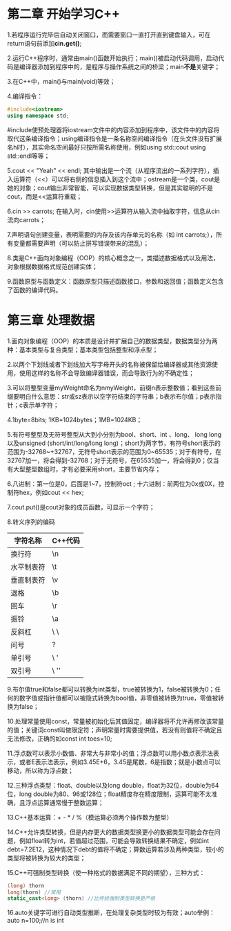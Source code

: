 # 第二章 开始学习C++

1.若程序运行完毕后自动关闭窗口，而需要窗口一直打开直到键盘输入，可在return语句前添加**cin.get()**;

2.运行C++程序时，通常由main()函数开始执行；main()被启动代码调用，启动代码是编译器添加到程序中的，是程序与操作系统之间的桥梁；main**不是**关键字；

3.在C++中，main()与main(void)等效；

4.编译指令：

```c++
#include<iostream>
using namespace std;
```

#include<iostream>使预处理器将iostream文件中的内容添加到程序中，该文件中的内容将取代这条编译指令；using编译指令是一条名称空间编译指令（在头文件没有扩展名h时），其实命名空间最好只按所需名称使用，例如using std::cout   using std::endl等等；

5.cout << "Yeah" << endl; 其中输出是一个流（从程序流出的一系列字符），插入运算符（<<）可以将右侧的信息插入到这个流中；ostream是一个类，cout是她的对象；cout输出非常智能，可以实现数据类型转换，但是其实聪明的不是cout，而是<<运算符重载；

6.cin >> carrots; 在输入时，cin使用>>运算符从输入流中抽取字符，信息从cin流向carrots；

7.声明语句创建变量，表明需要的内存及该内存单元的名称（如 int carrots;），所有变量都需要声明（可以防止拼写错误带来的混乱）；

8.类是C++面向对象编程（OOP）的核心概念之一，类描述数据格式以及用法，对象根据数据格式规范创建实体；

9.函数原型与函数定义：函数原型只描述函数接口，参数和返回值；函数定义包含了函数的编译代码。



# 第三章 处理数据

1.面向对象编程（OOP）的本质是设计并扩展自己的数据类型，数据类型分为两种：基本类型与复合类型；基本类型包括整型和浮点型；

2.以两个下划线或者下划线加大写字母开头的名称被保留给编译器或其他资源使用，使用这样的名称不会导致编译器错误，而会导致行为的不确定性；

3.可以将整型变量myWeight命名为nmyWeight，前缀n表示整数值；看到这些前缀要明白什么意思：str或sz表示以空字符结束的字符串；b表示布尔值；p表示指针；c表示单字符；

4.1byte=8bits; 1KB=1024bytes；1MB=1024KB；

5.有符号整型及无符号整型从大到小分别为bool、short、int 、long、 long long以及unsigned (short/int/long/long long)；short为两字节，有符号short表示的范围为-32768~+32767，无符号short表示的范围为0~65535；对于有符号，在32767加一，将会得到-32768；对于无符号，在65535加一，将会得到0；仅当有大型整型数组时，才有必要采用short，主要节省内存；

6.八进制：第一位是0，后面是1~7，控制符oct ; 十六进制：前两位为0x或0X，控制符hex，例如cout << hex;

7.cout.put()是cout对象的成员函数，可显示一个字符；

8.转义序列的编码

| 字符名称   | C++代码 |
| ---------- | ------- |
| 换行符     | \n      |
| 水平制表符 | \t      |
| 垂直制表符 | \v      |
| 退格       | \b      |
| 回车       | \r      |
| 振铃       | \a      |
| 反斜杠     | \ \     |
| 问号       | \?      |
| 单引号     | \ '     |
| 双引号     | \ ''    |

9.布尔值true和false都可以转换为int类型，true被转换为1，false被转换为0；任何的数字值或指针值都可以被隐式转换为bool值，非零值被转换为true，零值被转换为false；

10.处理常量使用const，常量被初始化后其值固定，编译器将不允许再修改该常量的值；关键词const叫做限定符；声明常量时需要提供值，若没有则值将不确定且无法修改，正确的如const int toes=10;

11.浮点数可以表示小数值、非常大与非常小的值；浮点数可以用小数点表示法表示，或者E表示法表示，例如3.45E+6，3.45是尾数，6是指数；就是小数点可以移动，所以称为浮点数；

12.三种浮点类型：float、double以及long double，float为32位，double为64位，long double为80、96或128位；float精度存在精度限制，运算可能不太准确，且浮点运算通常慢于整数运算；

13.C++基本运算：+ - * / %（模运算必须两个操作数为整型）

14.C++允许类型转换，但是内存更大的数据类型换更小的数据类型可能会存在问题，例如float转为int，若值超过范围，可能会导致转换结果不确定，例如int debt=7.2E12，这种情况下debt的值将不确定；算数运算若涉及两种类型，较小的类型将被转换为较大的类型；

15.C++可强制类型转换（使一种格式的数据满足不同的期望），三种方式：

```C++
(long) thorn
long(thorn) //常用
static_cast<long> (thorn) //比传统强制类型转换更严格
```

16.auto关键字可进行自动类型推断，在处理复杂类型时较为有效；auto举例：auto n=100;//n is int
